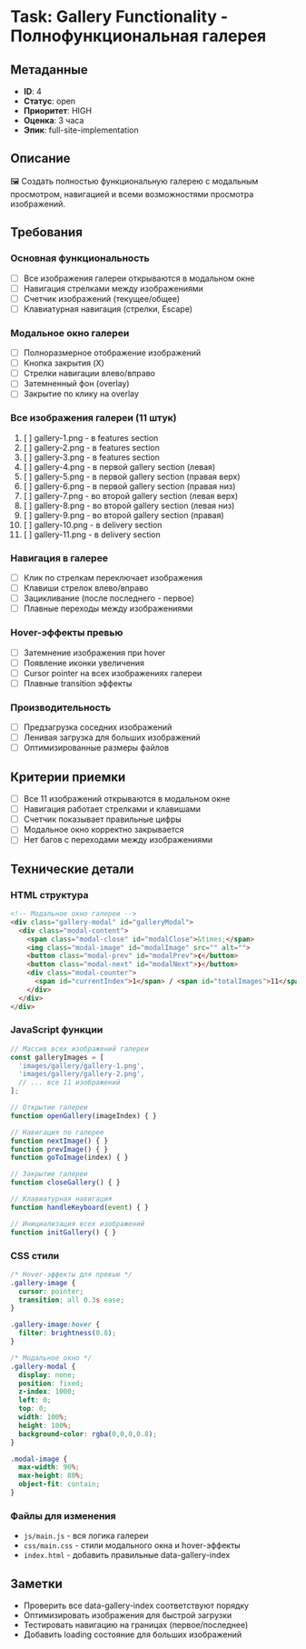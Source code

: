 # Task: Gallery Functionality - Полнофункциональная галерея

## Метаданные
- **ID**: 4
- **Статус**: open
- **Приоритет**: HIGH
- **Оценка**: 3 часа
- **Эпик**: full-site-implementation

## Описание
🖼️ Создать полностью функциональную галерею с модальным просмотром, навигацией и всеми возможностями просмотра изображений.

## Требования

### Основная функциональность
- [ ] Все изображения галереи открываются в модальном окне
- [ ] Навигация стрелками между изображениями
- [ ] Счетчик изображений (текущее/общее)
- [ ] Клавиатурная навигация (стрелки, Escape)

### Модальное окно галереи
- [ ] Полноразмерное отображение изображений
- [ ] Кнопка закрытия (X)
- [ ] Стрелки навигации влево/вправо
- [ ] Затемненный фон (overlay)
- [ ] Закрытие по клику на overlay

### Все изображения галереи (11 штук)
1. [ ] gallery-1.png - в features section
2. [ ] gallery-2.png - в features section
3. [ ] gallery-3.png - в features section
4. [ ] gallery-4.png - в первой gallery section (левая)
5. [ ] gallery-5.png - в первой gallery section (правая верх)
6. [ ] gallery-6.png - в первой gallery section (правая низ)
7. [ ] gallery-7.png - во второй gallery section (левая верх)
8. [ ] gallery-8.png - во второй gallery section (левая низ)
9. [ ] gallery-9.png - во второй gallery section (правая)
10. [ ] gallery-10.png - в delivery section
11. [ ] gallery-11.png - в delivery section

### Навигация в галерее
- [ ] Клик по стрелкам переключает изображения
- [ ] Клавиши стрелок влево/вправо
- [ ] Зацикливание (после последнего - первое)
- [ ] Плавные переходы между изображениями

### Hover-эффекты превью
- [ ] Затемнение изображения при hover
- [ ] Появление иконки увеличения
- [ ] Cursor pointer на всех изображениях галереи
- [ ] Плавные transition эффекты

### Производительность
- [ ] Предзагрузка соседних изображений
- [ ] Ленивая загрузка для больших изображений
- [ ] Оптимизированные размеры файлов

## Критерии приемки
- [ ] Все 11 изображений открываются в модальном окне
- [ ] Навигация работает стрелками и клавишами
- [ ] Счетчик показывает правильные цифры
- [ ] Модальное окно корректно закрывается
- [ ] Нет багов с переходами между изображениями

## Технические детали

### HTML структура
```html
<!-- Модальное окно галереи -->
<div class="gallery-modal" id="galleryModal">
  <div class="modal-content">
    <span class="modal-close" id="modalClose">&times;</span>
    <img class="modal-image" id="modalImage" src="" alt="">
    <button class="modal-prev" id="modalPrev">❮</button>
    <button class="modal-next" id="modalNext">❯</button>
    <div class="modal-counter">
      <span id="currentIndex">1</span> / <span id="totalImages">11</span>
    </div>
  </div>
</div>
```

### JavaScript функции
```javascript
// Массив всех изображений галереи
const galleryImages = [
  'images/gallery/gallery-1.png',
  'images/gallery/gallery-2.png',
  // ... все 11 изображений
];

// Открытие галереи
function openGallery(imageIndex) { }

// Навигация по галерее  
function nextImage() { }
function prevImage() { }
function goToImage(index) { }

// Закрытие галереи
function closeGallery() { }

// Клавиатурная навигация
function handleKeyboard(event) { }

// Инициализация всех изображений
function initGallery() { }
```

### CSS стили
```css
/* Hover-эффекты для превью */
.gallery-image {
  cursor: pointer;
  transition: all 0.3s ease;
}

.gallery-image:hover {
  filter: brightness(0.8);
}

/* Модальное окно */
.gallery-modal {
  display: none;
  position: fixed;
  z-index: 1000;
  left: 0;
  top: 0;
  width: 100%;
  height: 100%;
  background-color: rgba(0,0,0,0.8);
}

.modal-image {
  max-width: 90%;
  max-height: 80%;
  object-fit: contain;
}
```

### Файлы для изменения
- `js/main.js` - вся логика галереи
- `css/main.css` - стили модального окна и hover-эффекты
- `index.html` - добавить правильные data-gallery-index

## Заметки
- Проверить все data-gallery-index соответствуют порядку
- Оптимизировать изображения для быстрой загрузки
- Тестировать навигацию на границах (первое/последнее)
- Добавить loading состояние для больших изображений
